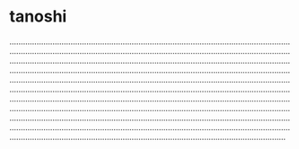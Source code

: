 # tanoshi

..................................................................................................................................................................................................................................................................................................................................................................................................................................................................................................................................................................................................................................................................................................................................................................................................................................................................................................................................................................................................................................................................................................................................................................................................................................................................................................................................................................................................................